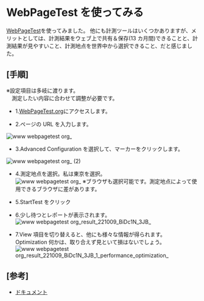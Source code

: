 # WebPageTest を使ってみる

[WebPageTest](https://www.webpagetest.org/)を使ってみました。
他にも計測ツールはいくつかありますが、メリットとしては、計測結果をウェブ上で共有＆保存(13 カ月間)できることと、計測結果が見やすいこと、計測地点を世界中から選択できること、だと感じました。

## [手順]

※設定項目は多岐に渡ります。  
　測定したい内容に合わせて調整が必要です。

- 1.[WebPageTest.org](https://www.webpagetest.org/)にアクセスします。

* 2.ページの URL を入力します。

![www webpagetest org_](https://user-images.githubusercontent.com/49807271/194741370-df6dd41e-25d4-498b-bc1e-9233e7bb2068.png)

- 3.Advanced Configuration を選択して、マーカーをクリックします。

![www webpagetest org_ (2)](https://user-images.githubusercontent.com/49807271/194741519-fe7cafd9-fcd4-44da-acbf-02cefb37bcdd.png)

- 4.測定地点を選択。私は東京を選択。  
  ![www webpagetest org_](https://user-images.githubusercontent.com/49807271/194741613-42b1de6e-25bd-42dd-abd1-1a0937513f95.png)
  ※ブラウザも選択可能です。測定地点によって使用できるブラウザに差があります。

- 5.StartTest をクリック

- 6.少し待つとレポートが表示されます。  
  ![www webpagetest org_result_221009_BiDc1N_3JB_](https://user-images.githubusercontent.com/49807271/194742148-c81c6333-5022-4319-a439-0c78c5ed5d94.png)

* 7.View 項目を切り替えると、他にも様々な情報が得られます。  
   Optimization 何かは、取り合えず見といて損はないでしょう。
  ![www webpagetest org_result_221009_BiDc1N_3JB_1_performance_optimization_](https://user-images.githubusercontent.com/49807271/194742643-2759b21d-b9cc-4b2a-8f73-e3b28e2eb045.png)

## [参考]

- [ドキュメント](https://docs.webpagetest.org/getting-started/)
